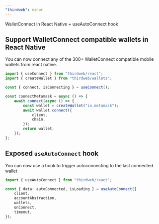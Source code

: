 ```yaml
---
"thirdweb": minor
---
```


WalletConnect in React Native + useAutoConnect hook

## Support WalletConnect compatible wallets in React Native

You can now connect any of the 300+ WalletConnect compatible mobile wallets from react native.

```ts
import { useConnect } from "thirdweb/react";
import { createWallet } from "thirdweb/wallets";

const { connect, isConnecting } = useConnect();

const connectMetamask = async () => {
    await connect(async () => {
        const wallet = createWallet("io.metamask");
        await wallet.connect({
            client,
            chain,
        });
        return wallet;
    });
};
```

## Exposed `useAutoConnect` hook

You can now use a hook to trigger autoconnecting to the last connected wallet

```ts
import { useAutoConnect } from "thirdweb/react";

const { data: autoConnected, isLoading } = useAutoConnect({
    client,
    accountAbstraction,
    wallets,
    onConnect,
    timeout,
});
```